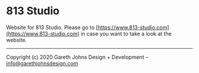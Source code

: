 # 813 Studio

Website for 813 Studio. Please go to [https://www.813-studio.com](https://www.813-studio.com) in case you want to take a look at the website.

* * *

Copyright (c) 2020 Gareth Johns Design + Development – info@garethjohnsdesign.com